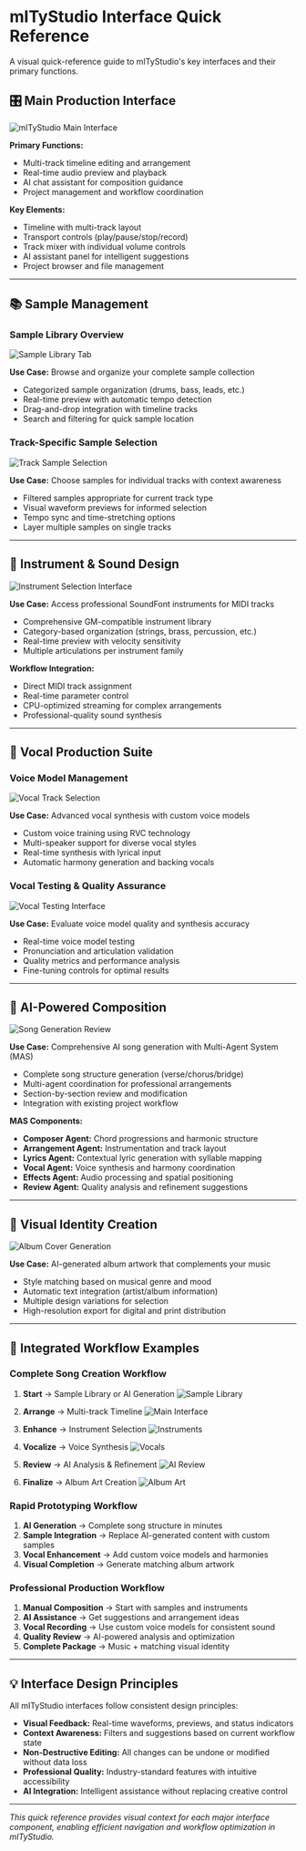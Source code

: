 # mITyStudio Interface Quick Reference

A visual quick-reference guide to mITyStudio's key interfaces and their primary functions.

## 🎛️ Main Production Interface

![mITyStudio Main Interface](assets/mITyStudio.png)

**Primary Functions:**
- Multi-track timeline editing and arrangement
- Real-time audio preview and playback
- AI chat assistant for composition guidance
- Project management and workflow coordination

**Key Elements:**
- Timeline with multi-track layout
- Transport controls (play/pause/stop/record)
- Track mixer with individual volume controls
- AI assistant panel for intelligent suggestions
- Project browser and file management

---

## 📚 Sample Management

### Sample Library Overview
![Sample Library Tab](assets/samples/TabSampleLibrary.png)

**Use Case:** Browse and organize your complete sample collection
- Categorized sample organization (drums, bass, leads, etc.)
- Real-time preview with automatic tempo detection
- Drag-and-drop integration with timeline tracks
- Search and filtering for quick sample location

### Track-Specific Sample Selection
![Track Sample Selection](assets/samples/TrackSampleSelection.png)

**Use Case:** Choose samples for individual tracks with context awareness
- Filtered samples appropriate for current track type
- Visual waveform previews for informed selection
- Tempo sync and time-stretching options
- Layer multiple samples on single tracks

---

## 🎹 Instrument & Sound Design

![Instrument Selection Interface](assets/instruments/TrackInstrumentsSelection.png)

**Use Case:** Access professional SoundFont instruments for MIDI tracks
- Comprehensive GM-compatible instrument library
- Category-based organization (strings, brass, percussion, etc.)
- Real-time preview with velocity sensitivity
- Multiple articulations per instrument family

**Workflow Integration:**
- Direct MIDI track assignment
- Real-time parameter control
- CPU-optimized streaming for complex arrangements
- Professional-quality sound synthesis

---

## 🎤 Vocal Production Suite

### Voice Model Management
![Vocal Track Selection](assets/vocals/TrackVocalSelection.png)

**Use Case:** Advanced vocal synthesis with custom voice models
- Custom voice training using RVC technology
- Multi-speaker support for diverse vocal styles
- Real-time synthesis with lyrical input
- Automatic harmony generation and backing vocals

### Vocal Testing & Quality Assurance
![Vocal Testing Interface](assets/vocals/vocals_test.png)

**Use Case:** Evaluate voice model quality and synthesis accuracy
- Real-time voice model testing
- Pronunciation and articulation validation
- Quality metrics and performance analysis
- Fine-tuning controls for optimal results

---

## 🤖 AI-Powered Composition

![Song Generation Review](assets/song_generation/song_generation_review.png)

**Use Case:** Comprehensive AI song generation with Multi-Agent System (MAS)
- Complete song structure generation (verse/chorus/bridge)
- Multi-agent coordination for professional arrangements
- Section-by-section review and modification
- Integration with existing project workflow

**MAS Components:**
- **Composer Agent:** Chord progressions and harmonic structure
- **Arrangement Agent:** Instrumentation and track layout
- **Lyrics Agent:** Contextual lyric generation with syllable mapping
- **Vocal Agent:** Voice synthesis and harmony coordination
- **Effects Agent:** Audio processing and spatial positioning
- **Review Agent:** Quality analysis and refinement suggestions

---

## 🎨 Visual Identity Creation

![Album Cover Generation](assets/AlbumCoverGeneration.png)

**Use Case:** AI-generated album artwork that complements your music
- Style matching based on musical genre and mood
- Automatic text integration (artist/album information)
- Multiple design variations for selection
- High-resolution export for digital and print distribution

---

## 🔄 Integrated Workflow Examples

### Complete Song Creation Workflow

1. **Start** → Sample Library or AI Generation
   ![Sample Library](assets/samples/TabSampleLibrary.png)

2. **Arrange** → Multi-track Timeline
   ![Main Interface](assets/mITyStudio.png)

3. **Enhance** → Instrument Selection
   ![Instruments](assets/instruments/TrackInstrumentsSelection.png)

4. **Vocalize** → Voice Synthesis
   ![Vocals](assets/vocals/TrackVocalSelection.png)

5. **Review** → AI Analysis & Refinement
   ![AI Review](assets/song_generation/song_generation_review.png)

6. **Finalize** → Album Art Creation
   ![Album Art](assets/AlbumCoverGeneration.png)

### Rapid Prototyping Workflow

1. **AI Generation** → Complete song structure in minutes
2. **Sample Integration** → Replace AI-generated content with custom samples
3. **Vocal Enhancement** → Add custom voice models and harmonies
4. **Visual Completion** → Generate matching album artwork

### Professional Production Workflow

1. **Manual Composition** → Start with samples and instruments
2. **AI Assistance** → Get suggestions and arrangement ideas
3. **Vocal Recording** → Use custom voice models for consistent sound
4. **Quality Review** → AI-powered analysis and optimization
5. **Complete Package** → Music + matching visual identity

---

## 💡 Interface Design Principles

All mITyStudio interfaces follow consistent design principles:

- **Visual Feedback:** Real-time waveforms, previews, and status indicators
- **Context Awareness:** Filters and suggestions based on current workflow state
- **Non-Destructive Editing:** All changes can be undone or modified without data loss
- **Professional Quality:** Industry-standard features with intuitive accessibility
- **AI Integration:** Intelligent assistance without replacing creative control

---

*This quick reference provides visual context for each major interface component, enabling efficient navigation and workflow optimization in mITyStudio.*
